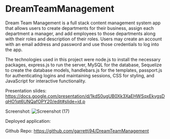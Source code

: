 # DreamTeamManagement

Dream Team Management is a full stack content management system app that allows users to create departments for their business, assign each department a manager, and add employees to those departments along with their roles and description of their roles. Users may create an account with an email address and password and use those credentials to log into the app.

The technologies used in this project were node.js to install the necessary packages, express.js to run the server, MySQL for the database, Sequelize to create the database models, handlebars.js for the templates, passport.js for authenticating logins and maintaining sessions, CSS for styling, and JavaScript for interactive functionality.

Presentation slides: https://docs.google.com/presentation/d/1kdS0ugUB0Xk3XaEHWSqxEkvgsDqHO1qt6UNQafOPY20/edit#slide=id.p

Screenshot: ![Screenshot (17)](https://user-images.githubusercontent.com/107509704/198385178-ee9c8b96-7dc2-4ba2-84dc-b8cfa49576f1.png)

Deployed application: 

Github Repo: https://github.com/garrettj94/DreamTeamManagement